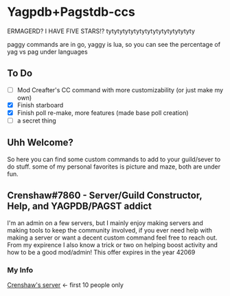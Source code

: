 # Yagpdb+Pagstdb-ccs
ERMAGERD? I HAVE FIVE STARS!?
tytytytytytytytytytytytytytytyty

paggy commands are in go, yaggy is lua, so you can see the percentage of yag vs pag under languages 

## To Do
- [ ] Mod Creafter's CC command with more customizability (or just make my own)
- [x] Finish starboard
- [x] Finish poll re-make, more features (made base poll creation)
- [ ] a secret thing

## Uhh Welcome?
So here you can find some custom commands to add to your guild/sever to do stuff.
some of my personal favorites is picture and maze, both are under fun.

## Crenshaw#7860 - Server/Guild Constructor, Help, and YAGPDB/PAGST addict
I'm an admin on a few servers, but I mainly enjoy making servers and making tools to keep the community involved,
if you ever need help with making a server or want a decent custom command feel free to reach out.
From my expirence I also know a trick or two on helping boost activity and how to be a good mod/admin!
This offer expires in the year 42069

### My Info
[Crenshaw's server](https://discord.gg/EAvNyp4usR) <- first 10 people only
